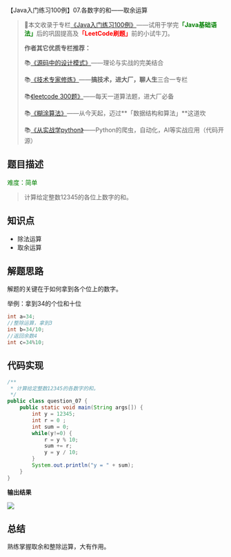 【Java入门练习100例】07.各数字的和——取余运算

>🌲本文收录于专栏<font color=orange>[《Java入门练习100例》](https://blog.csdn.net/skylibiao/category_11397973.html?spm=1001.2014.3001.5482)</font>——试用于学完<font color=green><b>「Java基础语法」</b></font>后的巩固提高及<font color=red><b>「LeetCode刷题」</b></font>前的小试牛刀。
>
>**作者其它优质专栏推荐：**
>
>📚[《源码中的设计模式》](https://blog.csdn.net/skylibiao/category_11364358.html?spm=1001.2014.3001.5482)——理论与实战的完美结合
>
>📚[《技术专家修炼》](https://blog.csdn.net/skylibiao/category_11116786.html?spm=1001.2014.3001.5482)——**搞技术，进大厂，聊人生**三合一专栏
>
>📚[《leetcode 300题》](https://blog.csdn.net/skylibiao/category_10867560.html?spm=1001.2014.3001.5482)——每天一道算法题，进大厂必备
>
>📚[《糊涂算法》](https://blog.csdn.net/skylibiao/category_11292502.html?spm=1001.2014.3001.5482)——从今天起，迈过**「数据结构和算法」**这道坎
>
>📚[《从实战学python》](https://blog.csdn.net/skylibiao/category_7934680.html?spm=1001.2014.3001.5482)——Python的爬虫，自动化，AI等实战应用（代码开源）

## 题目描述

<font color=green>难度：简单</font>

>计算给定整数12345的各位上数字的和。
>

## 知识点

- 除法运算
- 取余运算

## 解题思路

解题的关键在于如何拿到各个位上的数字。

举例：拿到34的个位和十位

```java
int a=34;
//整除运算，拿到3
int b=34/10;
//返回余数4
int c=34%10;
```

## 代码实现

```java
/**
 * 计算给定整数12345的各数字的和。
 */
public class question_07 {
    public static void main(String args[]) {
        int y = 12345;
        int r = 0 ;
        int sum = 0;
        while(y!=0) {
            r = y % 10;
            sum += r;
            y = y / 10;
        }
        System.out.println("y = " + sum);
    }
}
```

**输出结果**

![](https://yitiaoit.oss-cn-beijing.aliyuncs.com/img/image-20211008101329312.png)

## 总结

熟练掌握取余和整除运算，大有作用。

